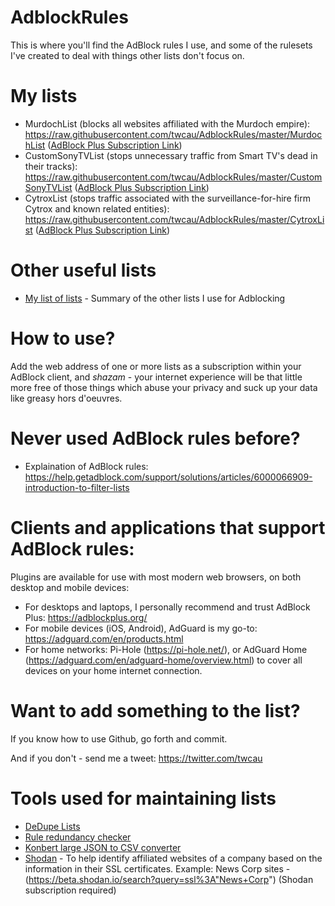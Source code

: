 # AdblockRules
This is where you'll find the AdBlock rules I use, and some of the rulesets I've created to deal with things other lists don't focus on.

# My lists

- MurdochList (blocks all websites affiliated with the Murdoch empire): https://raw.githubusercontent.com/twcau/AdblockRules/master/MurdochList ([AdBlock Plus Subscription Link](https://subscribe.adblockplus.org?location=https%3A%2F%2Fraw.githubusercontent.com%2Ftwcau%2FAdblockRules%2Fmaster%2FMurdochList&amp;title=MurdochList))
- CustomSonyTVList (stops unnecessary traffic from Smart TV's dead in their tracks): https://raw.githubusercontent.com/twcau/AdblockRules/master/CustomSonyTVList ([AdBlock Plus Subscription Link](https://subscribe.adblockplus.org?location=https%3A%2F%2Fraw.githubusercontent.com%2Ftwcau%2FAdblockRules%2Fmaster%2FCustomSonyTVList&amp;title=CustomSonyTVList))
- CytroxList (stops traffic associated with the surveillance-for-hire firm Cytrox and known related entities): https://raw.githubusercontent.com/twcau/AdblockRules/master/CytroxList ([AdBlock Plus Subscription Link](https://subscribe.adblockplus.org?location=https%3A%2F%2Fraw.githubusercontent.com%2Ftwcau%2FAdblockRules%2Fmaster%2FCytroxList&amp;title=CytroxList))


# Other useful lists

- [My list of lists](https://github.com/twcau/AdblockRules/blob/master/ListSources.MD) - Summary of the other lists I use for Adblocking

# How to use?

Add the web address of one or more lists as a subscription within your AdBlock client, and *shazam* - your internet experience will be that little more free of those things which abuse your privacy and suck up your data like greasy hors d'oeuvres.

# Never used AdBlock rules before?
- Explaination of AdBlock rules: https://help.getadblock.com/support/solutions/articles/6000066909-introduction-to-filter-lists

# Clients and applications that support AdBlock rules: 
Plugins are available for use with most modern web browsers, on both desktop and mobile devices:

- For desktops and laptops, I personally recommend and trust AdBlock Plus: https://adblockplus.org/
- For mobile devices (iOS, Android), AdGuard is my go-to: https://adguard.com/en/products.html
- For home networks: Pi-Hole (https://pi-hole.net/), or AdGuard Home (https://adguard.com/en/adguard-home/overview.html) to cover all devices on your home internet connection.

# Want to add something to the list?

If you know how to use Github, go forth and commit. 

And if you don't - send me a tweet: https://twitter.com/twcau

# Tools used for maintaining lists

* [DeDupe Lists](http://www.textwidgets.com/dedupelist.html)
* [Rule redundancy checker](https://abpvn.com/ruleChecker/redundantRuleChecker.html)
* [Konbert large JSON to CSV converter](https://konbert.com/convert/json/to/csv)
* [Shodan](https://beta.shodan.io/) - To help identify affiliated websites of a company based on the information in their SSL certificates.
  Example: News Corp sites - (https://beta.shodan.io/search?query=ssl%3A"News+Corp") (Shodan subscription required)
